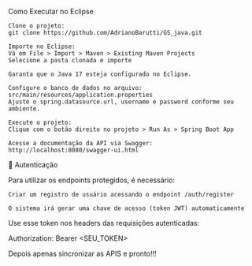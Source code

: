 Como Executar no Eclipse

    Clone o projeto:
    git clone https://github.com/AdrianoBarutti/GS_java.git

    Importe no Eclipse:
    Vá em File > Import > Maven > Existing Maven Projects
    Selecione a pasta clonada e importe

    Garanta que o Java 17 esteja configurado no Eclipse.

    Configure o banco de dados no arquivo:
    src/main/resources/application.properties
    Ajuste o spring.datasource.url, username e password conforme seu ambiente.

    Execute o projeto:
    Clique com o botão direito no projeto > Run As > Spring Boot App

    Acesse a documentação da API via Swagger:
    http://localhost:8080/swagger-ui.html

🔐 Autenticação

Para utilizar os endpoints protegidos, é necessário:

    Criar um registro de usuário acessando o endpoint /auth/register

    O sistema irá gerar uma chave de acesso (token JWT) automaticamente

Use esse token nos headers das requisições autenticadas:

Authorization: Bearer <SEU_TOKEN>

Depois apenas sincronizar as APIS e pronto!!!
